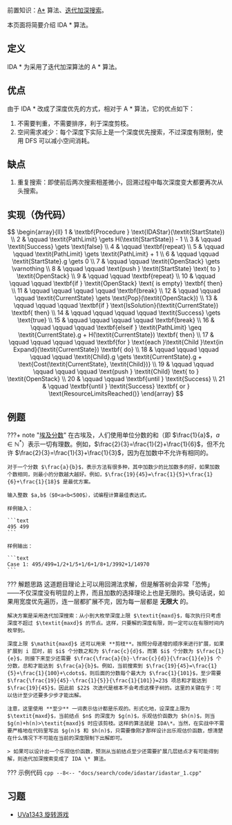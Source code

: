 前置知识：[A\*](./astar.md) 算法、[迭代加深搜索](./iterative.md)。

本页面将简要介绍 IDA \* 算法。

## 定义

IDA \* 为采用了迭代加深算法的 A \* 算法。

## 优点

由于 IDA \* 改成了深度优先的方式，相对于 A \* 算法，它的优点如下：

1.  不需要判重，不需要排序，利于深度剪枝。
2.  空间需求减少：每个深度下实际上是一个深度优先搜索，不过深度有限制，使用 DFS 可以减小空间消耗。

## 缺点

1.  重复搜索：即使前后两次搜索相差微小，回溯过程中每次深度变大都要再次从头搜索。

## 实现（伪代码）

$$
\begin{array}{ll}
1 &  \textbf{Procedure } \text{IDAStar}(\textit{StartState}) \\
2 &  \qquad \textit{PathLimit} \gets H(\textit{StartState}) - 1 \\
3 &  \qquad \textit{Success} \gets \text{false} \\
4 &  \qquad \textbf{repeat} \\
5 &  \qquad \qquad \textit{PathLimit} \gets \textit{PathLimit} + 1 \\
6 &  \qquad \qquad \textit{StartState}.g \gets 0 \\
7 &  \qquad \qquad \textit{OpenStack} \gets \varnothing \\
8 &  \qquad \qquad \text{push } \textit{StartState} \text{ to } \textit{OpenStack} \\
9 &  \qquad \qquad \textbf{repeat} \\
10 &  \qquad \qquad \qquad \textbf{if } \textit{OpenStack} \text{ is empty} \textbf{ then} \\
11 &  \qquad \qquad \qquad \qquad \textbf{break} \\
12 &  \qquad \qquad \qquad \textit{CurrentState} \gets \text{Pop}(\textit{OpenStack}) \\
13 &  \qquad \qquad \qquad \textbf{if } \text{IsSolution}(\textit{CurrentState}) \textbf{ then} \\
14 &  \qquad \qquad \qquad \qquad \textit{Success} \gets \text{true} \\
15 &  \qquad \qquad \qquad \qquad \textbf{break} \\
16 &  \qquad \qquad \qquad \textbf{elseif } \textit{PathLimit} \geq \textit{CurrentState}.g + H(\textit{CurrentState}) \textbf{ then} \\
17 &  \qquad \qquad \qquad \qquad \textbf{for } \text{each }\textit{Child }\text{in Expand}(\textit{CurrentState}) \textbf{ do} \\
18 &  \qquad \qquad \qquad \qquad \qquad \textit{Child}.g \gets \textit{CurrentState}.g + \text{Cost(\textit{CurrentState}, \textit{Child})} \\
19 &  \qquad \qquad \qquad \qquad \qquad \text{push } \textit{Child} \text{ to } \textit{OpenStack} \\
20 &  \qquad \qquad \textbf{until } \textit{Success} \\
21 &  \qquad \textbf{until } \textit{Success} \textbf{ or } \text{ResourceLimitsReached()}
\end{array}
$$

## 例题

???+ note "[埃及分数](https://loj.ac/p/10022)"
    在古埃及，人们使用单位分数的和（即 $\frac{1}{a}$，$a\in\mathbb{N}^*$）表示一切有理数。例如，$\frac{2}{3}=\frac{1}{2}+\frac{1}{6}$，但不允许 $\frac{2}{3}=\frac{1}{3}+\frac{1}{3}$，因为在加数中不允许有相同的。
    
    对于一个分数 $\frac{a}{b}$，表示方法有很多种，其中加数少的比加数多的好，如果加数个数相同，则最小的分数越大越好。例如，$\frac{19}{45}=\frac{1}{5}+\frac{1}{6}+\frac{1}{18}$ 是最优方案。
    
    输入整数 $a,b$（$0<a<b<500$），试编程计算最佳表达式。
    
    样例输入：
    
    ```text
    495 499
    ```
    
    样例输出：
    
    ```text
    Case 1: 495/499=1/2+1/5+1/6+1/8+1/3992+1/14970
    ```

??? 解题思路
    这道题目理论上可以用回溯法求解，但是解答树会非常「恐怖」——不仅深度没有明显的上界，而且加数的选择理论上也是无限的。换句话说，如果用宽度优先遍历，连一层都扩展不完，因为每一层都是 **无限大** 的。
    
    解决方案是采用迭代加深搜索：从小到大枚举深度上限 $\textit{maxd}$，每次执行只考虑深度不超过 $\textit{maxd}$ 的节点。这样，只要解的深度有限，则一定可以在有限时间内枚举到。
    
    深度上限 $\mathit{maxd}$ 还可以用来 **剪枝**。按照分母递增的顺序来进行扩展，如果扩展到 i 层时，前 $i$ 个分数之和为 $\frac{c}{d}$，而第 $i$ 个分数为 $\frac{1}{e}$，则接下来至少还需要 $\frac{\frac{a}{b}-\frac{c}{d}}{\frac{1}{e}}$ 个分数，总和才能达到 $\frac{a}{b}$。例如，当前搜索到 $\frac{19}{45}=\frac{1}{5}+\frac{1}{100}+\cdots$，则后面的分数每个最大为 $\frac{1}{101}$，至少需要 $\frac{\frac{19}{45}-\frac{1}{5}}{\frac{1}{101}}=23$ 项总和才能达到 $\frac{19}{45}$，因此前 $22$ 次迭代是根本不会考虑这棵子树的。这里的关键在于：可以估计至少还要多少步才能出解。
    
    注意，这里使用 **至少** 一词表示估计都是乐观的。形式化地，设深度上限为 $\textit{maxd}$，当前结点 $n$ 的深度为 $g(n)$，乐观估价函数为 $h(n)$，则当 $g(n)+h(n)>\textit{maxd}$ 时应该剪枝。这样的算法就是 IDA\*。当然，在实战中不需要严格地在代码里写出 $g(n)$ 和 $h(n)$，只需要像刚才那样设计出乐观估价函数，想清楚在什么情况下不可能在当前的深度限制下出解即可。
    
    > 如果可以设计出一个乐观估价函数，预测从当前结点至少还需要扩展几层结点才有可能得到解，则迭代加深搜索变成了 IDA \* 算法。

??? 示例代码
    ```cpp
    --8<-- "docs/search/code/idastar/idastar_1.cpp"
    ```

## 习题

-   [UVa1343 旋转游戏](https://onlinejudge.org/index.php?option=com_onlinejudge&Itemid=8&category=24&page=show_problem&problem=4089)
